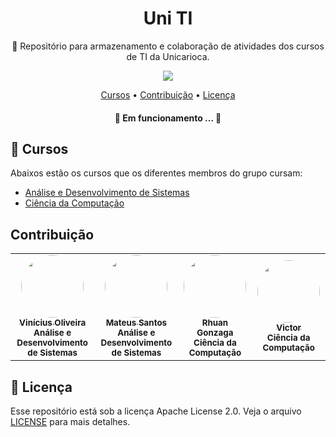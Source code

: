  <h1 align="center">Uni TI</h1>
 <p align="center">💾 Repositório para armazenamento e colaboração de atividades dos cursos de TI da Unicarioca.</p>
 
 <p align="center">
  <img src="https://img.shields.io/github/license/viniciusoliveiras/uni-TI" />
 </p>
 
 <p align="center">
  <a href="#-cursos">Cursos</a> •
  <a href="#contribuição">Contribuição</a> • 
  <a href="#-licença">Licença</a>
</p>

<h4 align="center"> 
	🚧  Em funcionamento ...  🚧
</h4>

## 📜 Cursos
Abaixos estão os cursos que os diferentes membros do grupo cursam:

- [Análise e Desenvolvimento de Sistemas](https://www.unicarioca.edu.br/cursos/graduacao/analise-e-desenvolvimento-de-sistemas)
- [Ciência da Computação](https://www.unicarioca.edu.br/cursos/graduacao/ciencia-da-computacao)

## Contribuição
<table>
  <tr>
	<td align="center"><a href="https://github.com/viniciusoliveiras"><img style="border-radius: 50%;" src="https://avatars.githubusercontent.com/u/64497059?v=4" width="100px;" alt=""/><br /><sub><b>Vinícius Oliveira</b></sub></a><br /><sub><b>Análise e Desenvolvimento de Sistemas</br></sub></td>
	<td align="center"><a href="https://github.com/mateus-azevedo"><img style="border-radius: 50%;" src="https://avatars.githubusercontent.com/u/62727807?v=4" width="100px;" alt=""/><br /><sub><b>Mateus Santos</b></sub></a><br /><sub><b>Análise e Desenvolvimento de Sistemas</br></sub></td>
	<td align="center"><a href="https://github.com/Rhuan-Gonzaga"><img style="border-radius: 50%;" src="https://avatars.githubusercontent.com/u/62728188?v=4" width="100px;" alt=""/><br /><sub><b>Rhuan Gonzaga</b></sub></a><br /><sub><b>Ciência da Computação</br></sub></td>
	<td align="center"><a href="https://github.com/siegharz"><img style="border-radius: 50%;" src="https://avatars.githubusercontent.com/u/65176718?v=4" width="100px;" alt=""/><br /><sub><b>Victor</b></sub></a><br /><sub><b>Ciência da Computação</br></sub></td>	    
 </tr>
</table>

## 📄 Licença
Esse repositório está sob a licença Apache License 2.0. Veja o arquivo [LICENSE](LICENSE) para mais detalhes.

